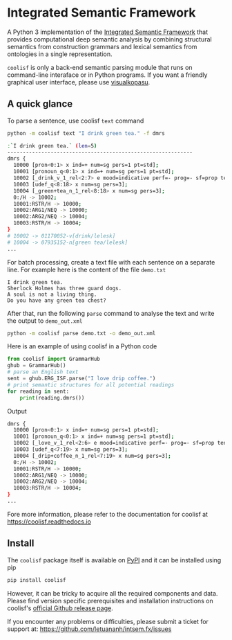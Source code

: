 # Integrated Semantic Framework

A Python 3 implementation of the [Integrated Semantic Framework](https://osf.io/9udjk/) that provides computational deep semantic analysis by combining structural semantics from construction grammars and lexical semantics from ontologies in a single representation.

`coolisf` is only a back-end semantic parsing module that runs on command-line interaface or in Python programs.
If you want a friendly graphical user interface, please use [visualkopasu](https://github.com/letuananh/visualkopasu/).

## A quick glance

To parse a sentence, use coolisf `text` command

```bash
python -m coolisf text "I drink green tea." -f dmrs

:`I drink green tea.` (len=5)
------------------------------------------------------------
dmrs {
  10000 [pron<0:1> x ind=+ num=sg pers=1 pt=std];
  10001 [pronoun_q<0:1> x ind=+ num=sg pers=1 pt=std];
  10002 [_drink_v_1_rel<2:7> e mood=indicative perf=- prog=- sf=prop tense=pres];
  10003 [udef_q<8:18> x num=sg pers=3];
  10004 [_green+tea_n_1_rel<8:18> x num=sg pers=3];
  0:/H -> 10002;
  10001:RSTR/H -> 10000;
  10002:ARG1/NEQ -> 10000;
  10002:ARG2/NEQ -> 10004;
  10003:RSTR/H -> 10004;
}
# 10002 -> 01170052-v[drink/lelesk]
# 10004 -> 07935152-n[green tea/lelesk]
...
```

For batch processing, create a text file with each sentence on a separate line.
For example here is the content of the file `demo.txt`

```
I drink green tea.
Sherlock Holmes has three guard dogs.
A soul is not a living thing.
Do you have any green tea chest?
```

After that, run the following `parse` command to analyse the text and write the output to `demo_out.xml`

```bash
python -m coolisf parse demo.txt -o demo_out.xml
```

Here is an example of using coolisf in a Python code

```python
from coolisf import GrammarHub
ghub = GrammarHub()
# parse an English text
sent = ghub.ERG_ISF.parse("I love drip coffee.")
# print semantic structures for all potential readings
for reading in sent:
    print(reading.dmrs())
```

Output

```bash
dmrs {
  10000 [pron<0:1> x ind=+ num=sg pers=1 pt=std];
  10001 [pronoun_q<0:1> x ind=+ num=sg pers=1 pt=std];
  10002 [_love_v_1_rel<2:6> e mood=indicative perf=- prog=- sf=prop tense=pres];
  10003 [udef_q<7:19> x num=sg pers=3];
  10004 [_drip+coffee_n_1_rel<7:19> x num=sg pers=3];
  0:/H -> 10002;
  10001:RSTR/H -> 10000;
  10002:ARG1/NEQ -> 10000;
  10002:ARG2/NEQ -> 10004;
  10003:RSTR/H -> 10004;
}
...
```

Fore more information, please refer to the documentation for coolisf at https://coolisf.readthedocs.io

## Install

The `coolisf` package itself is available on [PyPI](https://pypi.org/project/coolisf/) and it can be installed using pip

```bash
pip install coolisf
```

However, it can be tricky to acquire all the required components and data. Please find version specific prerequisites and installation instructions on coolisf's [official Github release page](https://github.com/letuananh/intsem.fx/releases).

If you encounter any problems or difficulties, please submit a ticket for support at: https://github.com/letuananh/intsem.fx/issues
